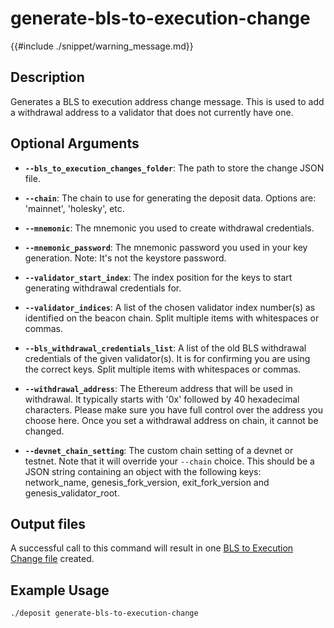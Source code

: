 # generate-bls-to-execution-change

{{#include ./snippet/warning_message.md}}

## Description
Generates a BLS to execution address change message. This is used to add a withdrawal address to a validator that does not currently have one.

## Optional Arguments

- **`--bls_to_execution_changes_folder`**: The path to store the change JSON file.

- **`--chain`**: The chain to use for generating the deposit data. Options are: 'mainnet', 'holesky', etc.

- **`--mnemonic`**: The mnemonic you used to create withdrawal credentials. <span class="warning"></span>

- **`--mnemonic_password`**: The mnemonic password you used in your key generation. Note: It's not the keystore password. <span class="warning"></span>

- **`--validator_start_index`**: The index position for the keys to start generating withdrawal credentials for.

- **`--validator_indices`**: A list of the chosen validator index number(s) as identified on the beacon chain. Split multiple items with whitespaces or commas.

- **`--bls_withdrawal_credentials_list`**: A list of the old BLS withdrawal credentials of the given validator(s). It is for confirming you are using the correct keys. Split multiple items with whitespaces or commas.

- **`--withdrawal_address`**: The Ethereum address that will be used in withdrawal. It typically starts with '0x' followed by 40 hexadecimal characters. Please make sure you have full control over the address you choose here. Once you set a withdrawal address on chain, it cannot be changed.

- **`--devnet_chain_setting`**: The custom chain setting of a devnet or testnet. Note that it will override your `--chain` choice. This should be a JSON string containing an object with the following keys: network_name, genesis_fork_version, exit_fork_version and genesis_validator_root.

## Output files
A successful call to this command will result in one [BLS to Execution Change file](bls_to_execution_change_file.md) created.

## Example Usage

```sh
./deposit generate-bls-to-execution-change
```
